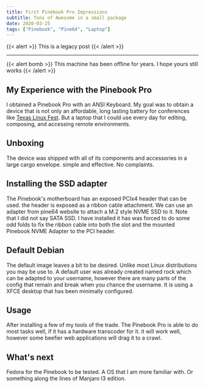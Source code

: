 ```yaml
---
title: First Pinebook Pro Impressions
subtitle: Tons of Awesome in a small package
date: 2020-03-25
tags: ["Pinebook", "Pine64", "Laptop"]
---
```


{{< alert >}}
This is a legacy post
{{< /alert >}}

---

{{< alert bomb >}}
This machine has been offline for years. I hope yours still works
{{< /alert >}}

## My Experience with the Pinebook Pro

I obtained a Pinebook Pro with an ANSI Keyboard. My goal was to obtain a device that is not only an affordable, long lasting battery for conferences like [Texas Linux Fest](https://texaslinuxfest.org). But a laptop that I could use every day for editing, composing, and accessing remote environments.

## Unboxing

The device was shipped with all of its components and accessories in a large cargo envelope. simple and effective. No complaints.

## Installing the SSD adapter

The Pinebook's motherboard has an exposed PCIx4 header that can be used. the header is exposed as a ribbon cable attachment. We can use an adapter from pine64 website to attach a M.2 style NVME SSD to it. Note that I did not say SATA SSD. I have installed it has was forced to do some odd folds to fix the ribbon cable into both the slot and the mounted Pinebook NVME Adapter to the PCI header.

## Default Debian

The default image leaves a bit to be desired. Unlike most Linux distributions you may be use to. A default user was already created named rock which can be adapted to your username, however there are many parts of the config that remain and break when you chance the username. It is using a XFCE desktop that has been minimally configured.

## Usage

After installing a few of my tools of the trade. The Pinebook Pro is able to do most tasks well, if it has a hardware transcoder for it. it will work well, however some beefier web applications will drag it to a crawl.

## What's next

Fedora for the Pinebook to be tested. A OS that I am more familiar with. Or something along the lines of Manjaro I3 edition.

